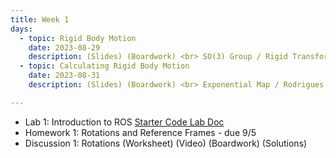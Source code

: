 ```yaml
---
title: Week 1
days:
  - topic: Rigid Body Motion
    date: 2023-08-29
    description: (Slides) (Boardwork) <br> SO(3) Group / Rigid Transformations <br> Reading - MLS 2.1, 2.2
  - topic: Calculating Rigid Body Motion
    date: 2023-08-31
    description: (Slides) (Boardwork) <br> Exponential Map / Rodrigues / Euler Angles <br> Reading - MLS 2.3

---
```

- Lab 1: Introduction to ROS <a href="https://github.com/ucb-ee106/106a-fa23-labs-starter/tree/main/lab1"> Starter Code </a> [Lab Doc](/assets/labs/lab1.pdf) 
- Homework 1: Rotations and Reference Frames - due 9/5
- Discussion 1: Rotations (Worksheet) (Video) (Boardwork) (Solutions)

<a id="Week2"></a>
